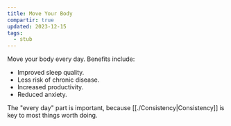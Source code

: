 ```yaml
---
title: Move Your Body
compartir: true
updated: 2023-12-15
tags:
  - stub
---
```



Move your body every day. Benefits include:

- Improved sleep quality.
- Less risk of chronic disease.
- Increased productivity.
- Reduced anxiety.

The "every day" part is important, because [[./Consistency|Consistency]] is key to most things worth doing.
